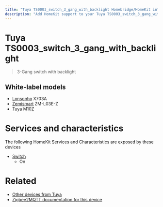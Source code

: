 ```yaml
---
title: "Tuya TS0003_switch_3_gang_with_backlight Homebridge/HomeKit integration"
description: "Add HomeKit support to your Tuya TS0003_switch_3_gang_with_backlight, using Homebridge, Zigbee2MQTT and homebridge-z2m."
---
```

<!---
This file has been GENERATED using src/docgen/docgen.ts
DO NOT EDIT THIS FILE MANUALLY!
-->
# Tuya TS0003_switch_3_gang_with_backlight
> 3-Gang switch with backlight


## White-label models
* [Lonsonho](../index.md#lonsonho) X703A
* [Zemismart](../index.md#zemismart) ZM-L03E-Z
* [Tuya](../index.md#tuya) M10Z

# Services and characteristics
The following HomeKit Services and Characteristics are exposed by
these devices

* [Switch](../../switch.md)
  * On


# Related
* [Other devices from Tuya](../index.md#tuya)
* [Zigbee2MQTT documentation for this device](https://www.zigbee2mqtt.io/devices/TS0003_switch_3_gang_with_backlight.html)